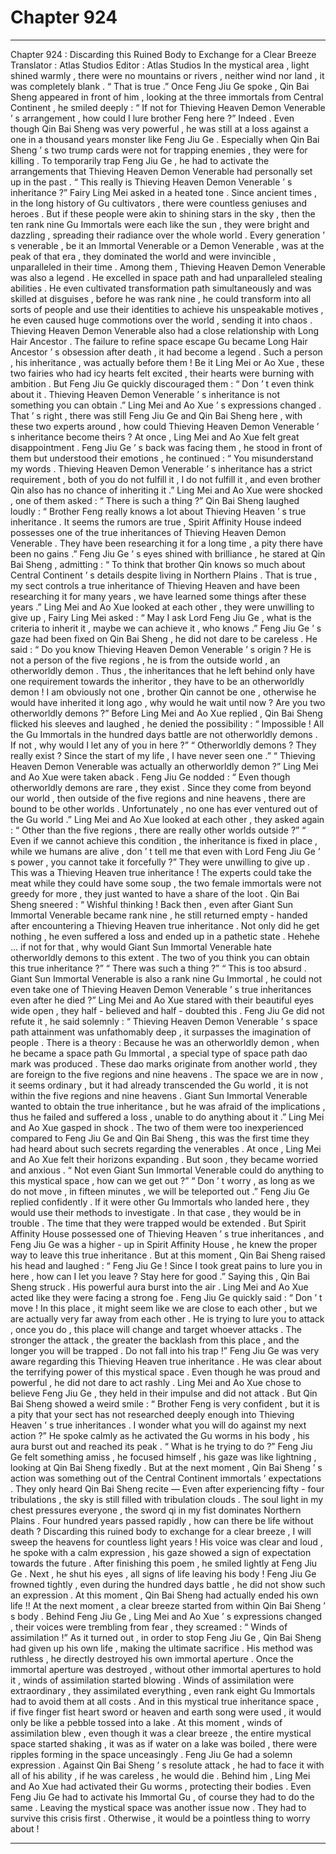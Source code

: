 
# Chapter 924


---

Chapter 924 : Discarding this Ruined Body to Exchange for a Clear Breeze
Translator :
Atlas Studios
Editor :
Atlas Studios
In the mystical area , light shined warmly , there were no mountains or rivers , neither wind nor land , it was completely blank .
“ That is true .” Once Feng Jiu Ge spoke , Qin Bai Sheng appeared in front of him , looking at the three immortals from Central Continent , he smiled deeply : “ If not for Thieving Heaven Demon Venerable ’ s arrangement , how could I lure brother Feng here ?”
Indeed .
Even though Qin Bai Sheng was very powerful , he was still at a loss against a one in a thousand years monster like Feng Jiu Ge .
Especially when Qin Bai Sheng ’ s two trump cards were not for trapping enemies , they were for killing .
To temporarily trap Feng Jiu Ge , he had to activate the arrangements that Thieving Heaven Demon Venerable had personally set up in the past .
“ This really is Thieving Heaven Demon Venerable ’ s inheritance ?” Fairy Ling Mei asked in a heated tone .
Since ancient times , in the long history of Gu cultivators , there were countless geniuses and heroes . But if these people were akin to shining stars in the sky , then the ten rank nine Gu Immortals were each like the sun , they were bright and dazzling , spreading their radiance over the whole world .
Every generation ’ s venerable , be it an Immortal Venerable or a Demon Venerable , was at the peak of that era , they dominated the world and were invincible , unparalleled in their time .
Among them , Thieving Heaven Demon Venerable was also a legend . He excelled in space path and had unparalleled stealing abilities . He even cultivated transformation path simultaneously and was skilled at disguises , before he was rank nine , he could transform into all sorts of people and use their identities to achieve his unspeakable motives , he even caused huge commotions over the world , sending it into chaos .
Thieving Heaven Demon Venerable also had a close relationship with Long Hair Ancestor . The failure to refine space escape Gu became Long Hair Ancestor ’ s obsession after death , it had become a legend .
Such a person , his inheritance , was actually before them !
Be it Ling Mei or Ao Xue , these two fairies who had icy hearts felt excited , their hearts were burning with ambition .
But Feng Jiu Ge quickly discouraged them : “ Don ’ t even think about it . Thieving Heaven Demon Venerable ’ s inheritance is not something you can obtain .”
Ling Mei and Ao Xue ’ s expressions changed .
That ’ s right , there was still Feng Jiu Ge and Qin Bai Sheng here , with these two experts around , how could Thieving Heaven Demon Venerable ’ s inheritance become theirs ?
At once , Ling Mei and Ao Xue felt great disappointment .
Feng Jiu Ge ’ s back was facing them , he stood in front of them but understood their emotions , he continued : “ You misunderstand my words . Thieving Heaven Demon Venerable ’ s inheritance has a strict requirement , both of you do not fulfill it , I do not fulfill it , and even brother Qin also has no chance of inheriting it .”
Ling Mei and Ao Xue were shocked , one of them asked : “ There is such a thing ?”
Qin Bai Sheng laughed loudly : “ Brother Feng really knows a lot about Thieving Heaven ’ s true inheritance . It seems the rumors are true , Spirit Affinity House indeed possesses one of the true inheritances of Thieving Heaven Demon Venerable . They have been researching it for a long time , a pity there have been no gains .”
Feng Jiu Ge ’ s eyes shined with brilliance , he stared at Qin Bai Sheng , admitting : “ To think that brother Qin knows so much about Central Continent ’ s details despite living in Northern Plains . That is true , my sect controls a true inheritance of Thieving Heaven and have been researching it for many years , we have learned some things after these years .”
Ling Mei and Ao Xue looked at each other , they were unwilling to give up , Fairy Ling Mei asked : “ May I ask Lord Feng Jiu Ge , what is the criteria to inherit it , maybe we can achieve it , who knows .”
Feng Jiu Ge ’ s gaze had been fixed on Qin Bai Sheng , he did not dare to be careless .
He said : “ Do you know Thieving Heaven Demon Venerable ’ s origin ? He is not a person of the five regions , he is from the outside world , an otherworldly demon . Thus , the inheritances that he left behind only have one requirement towards the inheritor , they have to be an otherworldly demon ! I am obviously not one , brother Qin cannot be one , otherwise he would have inherited it long ago , why would he wait until now ? Are you two otherworldly demons ?”
Before Ling Mei and Ao Xue replied , Qin Bai Sheng flicked his sleeves and laughed , he denied the possibility : “ Impossible ! All the Gu Immortals in the hundred days battle are not otherworldly demons . If not , why would I let any of you in here ?”
“ Otherworldly demons ? They really exist ? Since the start of my life , I have never seen one .”
“ Thieving Heaven Demon Venerable was actually an otherworldly demon ?”
Ling Mei and Ao Xue were taken aback .
Feng Jiu Ge nodded : “ Even though otherworldly demons are rare , they exist . Since they come from beyond our world , then outside of the five regions and nine heavens , there are bound to be other worlds . Unfortunately , no one has ever ventured out of the Gu world .”
Ling Mei and Ao Xue looked at each other , they asked again :
“ Other than the five regions , there are really other worlds outside ?”
“ Even if we cannot achieve this condition , the inheritance is fixed in place , while we humans are alive , don ’ t tell me that even with Lord Feng Jiu Ge ’ s power , you cannot take it forcefully ?”
They were unwilling to give up .
This was a Thieving Heaven true inheritance !
The experts could take the meat while they could have some soup , the two female immortals were not greedy for more , they just wanted to have a share of the loot .
Qin Bai Sheng sneered : “ Wishful thinking ! Back then , even after Giant Sun Immortal Venerable became rank nine , he still returned empty - handed after encountering a Thieving Heaven true inheritance . Not only did he get nothing , he even suffered a loss and ended up in a pathetic state . Hehehe … if not for that , why would Giant Sun Immortal Venerable hate otherworldly demons to this extent . The two of you think you can obtain this true inheritance ?”
“ There was such a thing ?”
“ This is too absurd . Giant Sun Immortal Venerable is also a rank nine Gu Immortal , he could not even take one of Thieving Heaven Demon Venerable ’ s true inheritances even after he died ?”
Ling Mei and Ao Xue stared with their beautiful eyes wide open , they half - believed and half - doubted this .
Feng Jiu Ge did not refute it , he said solemnly : “ Thieving Heaven Demon Venerable ’ s space path attainment was unfathomably deep , it surpasses the imagination of people . There is a theory : Because he was an otherworldly demon , when he became a space path Gu Immortal , a special type of space path dao mark was produced . These dao marks originate from another world , they are foreign to the five regions and nine heavens . The space we are in now , it seems ordinary , but it had already transcended the Gu world , it is not within the five regions and nine heavens . Giant Sun Immortal Venerable wanted to obtain the true inheritance , but he was afraid of the implications , thus he failed and suffered a loss , unable to do anything about it .”
Ling Mei and Ao Xue gasped in shock .
The two of them were too inexperienced compared to Feng Jiu Ge and Qin Bai Sheng , this was the first time they had heard about such secrets regarding the venerables .
At once , Ling Mei and Ao Xue felt their horizons expanding .
But soon , they became worried and anxious .
“ Not even Giant Sun Immortal Venerable could do anything to this mystical space , how can we get out ?”
“ Don ’ t worry , as long as we do not move , in fifteen minutes , we will be teleported out .” Feng Jiu Ge replied confidently .
If it were other Gu Immortals who landed here , they would use their methods to investigate . In that case , they would be in trouble . The time that they were trapped would be extended .
But Spirit Affinity House possessed one of Thieving Heaven ’ s true inheritances , and Feng Jiu Ge was a higher - up in Spirit Affinity House , he knew the proper way to leave this true inheritance .
But at this moment , Qin Bai Sheng raised his head and laughed : “ Feng Jiu Ge ! Since I took great pains to lure you in here , how can I let you leave ? Stay here for good .”
Saying this , Qin Bai Sheng struck .
His powerful aura burst into the air .
Ling Mei and Ao Xue acted like they were facing a strong foe .
Feng Jiu Ge quickly said : “ Don ’ t move ! In this place , it might seem like we are close to each other , but we are actually very far away from each other . He is trying to lure you to attack , once you do , this place will change and target whoever attacks . The stronger the attack , the greater the backlash from this place , and the longer you will be trapped . Do not fall into his trap !”
Feng Jiu Ge was very aware regarding this Thieving Heaven true inheritance .
He was clear about the terrifying power of this mystical space . Even though he was proud and powerful , he did not dare to act rashly .
Ling Mei and Ao Xue chose to believe Feng Jiu Ge , they held in their impulse and did not attack .
But Qin Bai Sheng showed a weird smile : “ Brother Feng is very confident , but it is a pity that your sect has not researched deeply enough into Thieving Heaven ’ s true inheritances . I wonder what you will do against my next action ?”
He spoke calmly as he activated the Gu worms in his body , his aura burst out and reached its peak .
“ What is he trying to do ?” Feng Jiu Ge felt something amiss , he focused himself , his gaze was like lightning , looking at Qin Bai Sheng fixedly .
But at the next moment , Qin Bai Sheng ’ s action was something out of the Central Continent immortals ’ expectations .
They only heard Qin Bai Sheng recite —
Even after experiencing fifty - four tribulations , the sky is still filled with tribulation clouds .
The soul light in my chest pressures everyone , the sword qi in my fist dominates Northern Plains .
Four hundred years passed rapidly , how can there be life without death ?
Discarding this ruined body to exchange for a clear breeze , I will sweep the heavens for countless light years !
His voice was clear and loud , he spoke with a calm expression , his gaze showed a sign of expectation towards the future .
After finishing this poem , he smiled lightly at Feng Jiu Ge .
Next , he shut his eyes , all signs of life leaving his body !
Feng Jiu Ge frowned tightly , even during the hundred days battle , he did not show such an expression .
At this moment , Qin Bai Sheng had actually ended his own life !!
At the next moment , a clear breeze started from within Qin Bai Sheng ’ s body .
Behind Feng Jiu Ge , Ling Mei and Ao Xue ’ s expressions changed , their voices were trembling from fear , they screamed : “ Winds of assimilation !”
As it turned out , in order to stop Feng Jiu Ge , Qin Bai Sheng had given up his own life , making the ultimate sacrifice .
His method was ruthless , he directly destroyed his own immortal aperture .
Once the immortal aperture was destroyed , without other immortal apertures to hold it , winds of assimilation started blowing .
Winds of assimilation were extraordinary , they assimilated everything , even rank eight Gu Immortals had to avoid them at all costs .
And in this mystical true inheritance space , if five finger fist heart sword or heaven and earth song were used , it would only be like a pebble tossed into a lake .
At this moment , winds of assimilation blew , even though it was a clear breeze , the entire mystical space started shaking , it was as if water on a lake was boiled , there were ripples forming in the space unceasingly .
Feng Jiu Ge had a solemn expression .
Against Qin Bai Sheng ’ s resolute attack , he had to face it with all of his ability , if he was careless , he would die .
Behind him , Ling Mei and Ao Xue had activated their Gu worms , protecting their bodies .
Even Feng Jiu Ge had to activate his Immortal Gu , of course they had to do the same .
Leaving the mystical space was another issue now . They had to survive this crisis first .
Otherwise , it would be a pointless thing to worry about !

---

